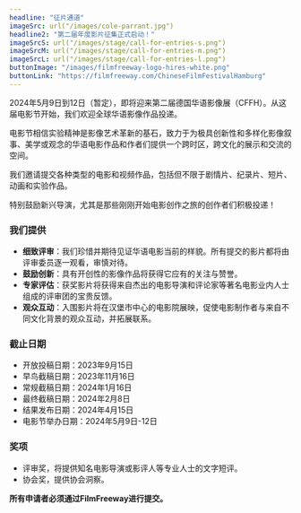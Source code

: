```yaml
---
headline: "征片通道"
imageSrc: url("/images/cole-parrant.jpg")
headline2: "第二届年度影片征集正式启动！"
imageSrcS: url("/images/stage/call-for-entries-s.png")
imageSrcM: url("/images/stage/call-for-entries-m.png")
imageSrcL: url("/images/stage/call-for-entries-l.png")
buttonImage: "/images/filmfreeway-logo-hires-white.png"
buttonLink: "https://filmfreeway.com/ChineseFilmFestivalHamburg"
---
```


2024年5月9日到12日（暂定），即将迎来第二届德国华语影像展（CFFH）。从这届电影节开始，我们欢迎全球华语影像作品投递。

电影节相信实验精神是影像艺术革新的基石，致力于为极具创新性和多样化影像叙事、美学或观念的华语电影作品和作者们提供一个跨时区，跨文化的展示和交流的空间。

我们邀请提交各种类型的电影和视频作品，包括但不限于剧情片、纪录片、短片、动画和实验作品。

特别鼓励新兴导演，尤其是那些刚刚开始电影创作之旅的创作者们积极投递！

### 我们提供

- **细致评审**：我们珍惜并期待见证华语电影当前的样貌。所有提交的影片都将由评审委员逐一观看，审慎对待。
- **鼓励创新**：具有开创性的影像作品将获得它应有的关注与赞誉。
- **专家评估**：获奖影片将获得来自杰出的电影导演和评论家等著名电影业内人士组成的评审团的宝贵反馈。
- **观众互动**：入围影片将在汉堡市中心的电影院展映，促使电影制作者与来自不同文化背景的观众互动，并拓展联系。


### 截止日期

- 开放投稿日期：2023年9月15日
- 早鸟截稿日期：2023年11月16日
- 常规截稿日期：2024年1月16日
- 最终截稿日期：2024年2月8日
- 结果发布日期：2024年4月15日
- 电影节举办日期：2024年5月9日-12日 

### 奖项

- 评审奖，将提供知名电影导演或影评人等专业人士的文字短评。
- 协会奖，提供协会洞察。

**所有申请者必须通过FilmFreeway进行提交。**